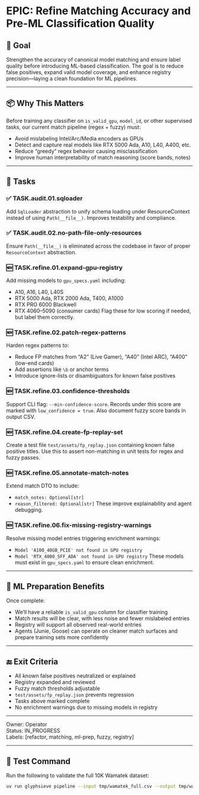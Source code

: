 # EPIC: Refine Matching Accuracy and Pre-ML Classification Quality

## 🎯 Goal

Strengthen the accuracy of canonical model matching and ensure label quality before introducing ML-based classification. The goal is to reduce false positives, expand valid model coverage, and enhance registry precision—laying a clean foundation for ML pipelines.

---

## 📦 Why This Matters

Before training any classifier on `is_valid_gpu`, `model_id`, or other supervised tasks, our current match pipeline (regex + fuzzy) must:
- Avoid mislabeling Intel/Arc/Media encoders as GPUs
- Detect and capture real models like RTX 5000 Ada, A10, L40, A400, etc.
- Reduce “greedy” regex behavior causing misclassification
- Improve human interpretability of match reasoning (score bands, notes)

---

## 🧱 Tasks

### ✅ TASK.audit.01.sqloader
Add `SqlLoader` abstraction to unify schema loading under ResourceContext instead of using `Path(__file__)`. Improves testability and compliance.

### ✅ TASK.audit.02.no-path-file-only-resources
Ensure `Path(__file__)` is eliminated across the codebase in favor of proper `ResourceContext` abstraction.

### 🆕 TASK.refine.01.expand-gpu-registry
Add missing models to `gpu_specs.yaml` including:
- A10, A16, L40, L40S
- RTX 5000 Ada, RTX 2000 Ada, T400, A1000
- RTX PRO 6000 Blackwell
- RTX 4060–5090 (consumer cards)
Flag these for low scoring if needed, but label them correctly.

### 🆕 TASK.refine.02.patch-regex-patterns
Harden regex patterns to:
- Reduce FP matches from “A2” (Live Gamer), “A40” (Intel ARC), “A400” (low-end cards)
- Add assertions like `\b` or anchor terms
- Introduce ignore-lists or disambiguators for known false positives

### 🆕 TASK.refine.03.confidence-thresholds
Support CLI flag: `--min-confidence-score`. Records under this score are marked with `low_confidence = true`. Also document fuzzy score bands in output CSV.

### 🆕 TASK.refine.04.create-fp-replay-set
Create a test file `test/assets/fp_replay.json` containing known false positive titles. Use this to assert non-matching in unit tests for regex and fuzzy passes.

### 🆕 TASK.refine.05.annotate-match-notes
Extend match DTO to include:
- `match_notes: Optional[str]`
- `reason_filtered: Optional[str]`
These improve explainability and agent debugging.

### 🆕 TASK.refine.06.fix-missing-registry-warnings
Resolve missing model entries triggering enrichment warnings:
- `Model 'A100_40GB_PCIE' not found in GPU registry`
- `Model 'RTX_4000_SFF_ADA' not found in GPU registry`
These models must exist in `gpu_specs.yaml` to ensure clean enrichment.

---

## 🤖 ML Preparation Benefits

Once complete:
- We’ll have a reliable `is_valid_gpu` column for classifier training
- Match results will be clear, with less noise and fewer mislabeled entries
- Registry will support all observed real-world entries
- Agents (Junie, Goose) can operate on cleaner match surfaces and prepare training sets more confidently

---

## 🔚 Exit Criteria

- All known false positives neutralized or explained
- Registry expanded and reviewed
- Fuzzy match thresholds adjustable
- `test/assets/fp_replay.json` prevents regression
- Tasks above marked complete
- No enrichment warnings due to missing models in registry

---

Owner: Operator  
Status: IN_PROGRESS  
Labels: [refactor, matching, ml-prep, fuzzy, registry]

---

## 🧪 Test Command

Run the following to validate the full 10K Wamatek dataset:

```bash
uv run glyphsieve pipeline --input tmp/wamatek_full.csv --output tmp/wamatek_full_score_filtered.csv --working-dir tmp/work --filter-invalid
```